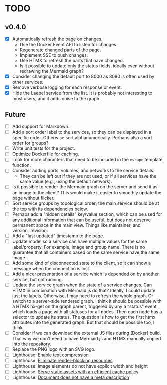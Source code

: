 # TODO

## v0.4.0

- [x] Automatically refresh the page on changes.
  - Use the Docker Event API to listen for changes.
  - Regenerate changed parts of the page.
  - Implement SSE to push changes.
  - Use HTMX to refresh the parts that have changed.
  - Is it possible to update only the status fields, ideally even without redrawing the Mermaid graph?
- [x] Consider changing the default port to 8000 as 8080 is often used by other services.
- [x] Remove verbose logging for each response or event.
- [x] Hide the Laebel service from the list. It is probably not interesting to most users, and it adds noise to the graph.

## Future

- [ ] Add support for Markdown.
- [ ] Add a sort order label to the services, so they can be displayed in a specific order. Otherwise sort alphanumerically. Perhaps also a sort order for groups?
- [ ] Write unit tests for the project.
- [ ] Optimize Dockerfile for caching.
- [ ] Look for more characters that need to be included in the `escape` template function.
- [ ] Consider adding ports, volumes, and networks to the service details.
  - They can be left out if they are not used, or if all services have the same value (e.g., using the default network).
- [ ] Is it possible to render the Mermaid graph on the server and send it as an image to the client?
      This would make it easier to smoothly update the page without flicker.
- [ ] Sort service groups by topological order; the main service should be at the top with its dependencies below.
- [ ] Perhaps add a "hidden details" key/value section, which can be used for any additional information that can be useful, but does not deserve permanent space in the main view. Things like maintainer, and version+revision.
- [ ] Add a "last updated" timestamp to the page.
- [ ] Update model so a service can have multiple values for the same label/property.
      For example, image and group name.
      There is no guarantee that all containers based on the same service have the same image.
- [ ] Add some kind of disconnected state to the client, so it can show a message when the connection is lost.
- [ ] Add a nicer presentation of a service which is depended on by another service, but not running.
- [ ] Update the service graph when the state of a service changes. Can HTMX in combination with Mermaid.js do that? Ideally, I could update just the labels. Otherwise, I may need to refresh the whole graph. Or switch to a server-side rendered graph.
      I think it should be possible with a HTMX hx-get on the graph parent, triggered by any a "status" event, which loads a page with all statuses for all nodes. Then each node has a selector to update its status. The question is how to get the first htmx attributes into the generated graph. But that should be possible too, I think.
- [ ] Consider if we can download the external JS files during (Docker) build. That way we don't need to have Mermaid.js and HTMX manually copied into the repository.
- [ ] Replace the PNG logo with an SVG logo.
- [ ] Lighthouse: [Enable text compression](https://developer.chrome.com/docs/lighthouse/performance/uses-text-compression/)
- [ ] Lighthouse: [Eliminate render-blocking resources](https://developer.chrome.com/docs/lighthouse/performance/render-blocking-resources/)
- [ ] Lighthouse: Image elements do not have explicit width and height
- [ ] Lighthouse: [Serve static assets with an efficient cache policy](https://developer.chrome.com/docs/lighthouse/performance/uses-long-cache-ttl/)
- [ ] Lighthouse: [Document does not have a meta description](https://developer.chrome.com/docs/lighthouse/seo/meta-description/)